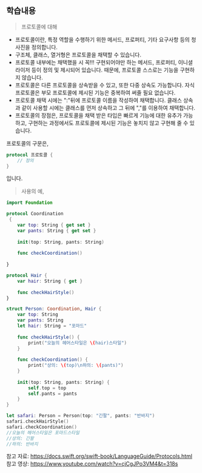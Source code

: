 ## 학습내용
> 프로토콜에 대해

* 프로토콜이란, 특정 역할을 수행하기 위한 메서드, 프로퍼티, 기타 요구사항 등의 청사진을 정의합니다.
* 구조체, 클래스, 열거형은 프로토콜을 채택할 수 있습니다.
* 프로토콜 내부에는 채택했을 시 꼭!!! 구현되어야만 하는 메서드, 프로퍼티, 이니셜라이저 등이 정의 및 제시되어 있습니다. 때문에, 프로토콜 스스로는 기능을 구현하지 않습니다.
* 프로토콜은 다른 프로토콜을 상속받을 수 있고, 또한 다중 상속도 가능합니다. 자식 프로토콜은 부모 프로토콜에 제시된 기능은 중복하여 써줄 필요 없습니다.
* 프로토콜 채택 시에는 ":"뒤에 프로토콜 이름을 작성하여 채택합니다. 클래스 상속과 같이 사용할 시에는 클래스를 먼저 상속하고 그 뒤에 ","를 이용하여 채택합니다.
* 프로토콜의 장점은, 프로토콜을 채택 받은 타입은 빠르게 기능에 대한 유추가 가능하고, 구현하는 과정에서도 프로토콜에 제시된 기능은 놓치지 않고 구현해 줄 수 있습니다.

프로토콜의 구문은,
```swift
protocol 프로토콜 {
    // 정의
}
```
입니다.

> 사용의 예,
```swift
import Foundation

protocol Coordination
 {
    var top: String { get set }
    var pants: String { get set }
    
    init(top: String, pants: String)
    
    func checkCoordination()
    
}

protocol Hair {
    var hair: String { get }
    
    func checkHairStyle()
}

struct Person: Coordination, Hair {
    var top: String
    var pants: String
    let hair: String = "포마드"
      
    func checkHairStyle() {
        print("오늘의 헤어스타일은 \(hair)스타일")
    }
    
    func checkCoordination() {
        print("상의: \(top)\n하의: \(pants)")
    }
    
    init(top: String, pants: String) {
        self.top = top
        self.pants = pants
    }     
}

let safari: Person = Person(top: "긴팔", pants: "반바지")
safari.checkHairStyle()
safari.checkCoordination()
//오늘의 헤어스타일은 포마드스타일
//상의: 긴팔
//하의: 반바지
```
참고 자료: https://docs.swift.org/swift-book/LanguageGuide/Protocols.html
참고 영상: https://www.youtube.com/watch?v=cjCgJPo3VM4&t=318s


